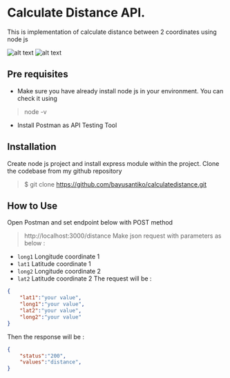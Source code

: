 # Calculate Distance API.
This is implementation of calculate distance between 2 coordinates using node js

![alt text](https://img.shields.io/badge/version-0.1-blue)
![alt text](https://img.shields.io/badge/express-4.17.1-green)


## Pre requisites
* Make sure you have already install node js in your environment. You can check it using
>  node -v

* Install Postman as API Testing Tool

## Installation
Create node js project and install express module within the project.
Clone the codebase from my github repository
>  $ git clone https://github.com/bayusantiko/calculatedistance.git

## How to Use
Open Postman and set endpoint below with POST method
>  http://localhost:3000/distance
Make json request with parameters as below :

* `long1` Longitude coordinate 1
* `lat1` Latitude coordinate 1
* `long2` Longitude coordinate 2
* `lat2` Latitude coordinate 2
The request will be :
```json
{
	"lat1":"your value",
	"long1":"your value",
	"lat2":"your value",
	"long2":"your value"
}
```
Then the response will be :
```json
{
	"status":"200",
	"values":"distance",
}

